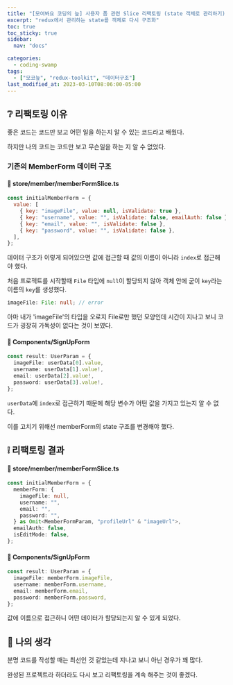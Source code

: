 ```yaml
---
title: "[모여봐요 코딩의 늪] 사용자 폼 관련 Slice 리팩토링 (state 객체로 관리하기)"
excerpt: "redux에서 관리하는 state를 객체로 다시 구조화"
toc: true
toc_sticky: true
sidebar:
  nav: "docs"

categories:
  - coding-swamp
tags:
  - ["모코늪", "redux-toolkit", "데이터구조"]
last_modified_at: 2023-03-10T08:06:00-05:00
---
```


## ❔ 리팩토링 이유

좋은 코드는 코드만 보고 어떤 일을 하는지 알 수 있는 코드라고 배웠다.

하지만 나의 코드는 코드만 보고 무슨일을 하는 지 알 수 없었다.

### 기존의 MemberForm 데이터 구조

#### 💾 store/member/memberFormSlice.ts

```js
const initialMemberForm = {
  value: [
    { key: "imageFile", value: null, isValidate: true },
    { key: "username", value: "", isValidate: false, emailAuth: false },
    { key: "email", value: "", isValidate: false },
    { key: "password", value: "", isValidate: false },
  ],
};
```

데이터 구조가 이렇게 되어있으면 값에 접근할 때 값의 이름이 아니라 `index`로 접근해야 했다.

처음 프로젝트를 시작할때 `File` 타입에 `null`이 할당되지 않아 객체 안에 굳이 `key`라는 이름의 `key`를 생성했다.

```ts
imageFile: File: null; // error
```

아마 내가 'imageFile'의 타입을 오로지 File로만 했던 모양인데 시간이 지나고 보니 코드가 굉장히 가독성이 없다는 것이 보였다.

#### 💾 Components/SignUpForm

```ts
const result: UserParam = {
  imageFile: userData[0].value,
  username: userData[1].value!,
  email: userData[2].value!,
  password: userData[3].value!,
};
```

`userData`에 `index`로 접근하기 때문에 해당 변수가 어떤 값을 가지고 있는지 알 수 없다.

이를 고치기 위해선 memberForm의 state 구조를 변경해야 했다.

## ❕ 리팩토링 결과

#### 💾 store/member/memberFormSlice.ts

```ts
const initialMemberForm = {
  memberForm: {
    imageFile: null,
    username: "",
    email: "",
    password: "",
  } as Omit<MemberFormParam, "profileUrl" & "imageUrl">,
  emailAuth: false,
  isEditMode: false,
};
```

#### 💾 Components/SignUpForm

```ts
const result: UserParam = {
  imageFile: memberForm.imageFile,
  username: memberForm.username,
  email: memberForm.email,
  password: memberForm.password,
};
```

값에 이름으로 접근하니 어떤 데이터가 할당되는지 알 수 있게 되었다.

## 💬 나의 생각

분명 코드를 작성할 때는 최선인 것 같았는데 지나고 보니 아닌 경우가 꽤 많다.

완성된 프로젝트라 하더라도 다시 보고 리팩토링을 계속 해주는 것이 좋겠다.
